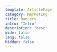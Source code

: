 ```yaml
---
template: ArticlePage
category: Marketing
title: Banners
intro: "Intro"
description: "desc"
wide: false
lang: false
hidden: false
---
```


